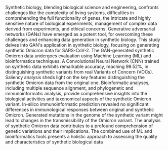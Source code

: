 
Synthetic biology, blending biological science and engineering, confronts challenges like the complexity of living systems, difficulties in comprehending the full functionality of genes, the intricate and highly sensitive nature of biological experiments, management of complex data derived from experiments, and ethical concerns. Generative adversarial networks (GANs) have emerged as a potent tool, for overcoming these challenges and enhancing data generation in synthetic biology. This study delves into GAN's application in synthetic biology, focusing on generating synthetic Omicron data for SARS-CoV-2. The GAN-generated synthetic Omicron data undergoes evaluation using Machine Learning (ML) and bioinformatics techniques. A Convolutional Neural Network (CNN) trained on synthetic data exhibits remarkable accuracy, reaching 99.52%, in distinguishing synthetic variants from real Variants of Concern (VOCs). Saliency analysis sheds light on the key features distinguishing the synthetic Omicron data from the original one. Bioinformatic analyses, including multiple sequence alignment, and phylogenetic and immunoinformatic analysis, provide comprehensive insights into the biological activities and taxonomical aspects of the synthetic Omicron variant. In-silico immunoinformatic prediction revealed no significant differences in immunological responses between original and synthetic Omicron. Generated mutations in the genome of the synthetic variant might lead to changes in the transmissibility of the Omicron variant.  The analysis of synthetic Omicron data contributes to a profound comprehension of genetic variations and their implications. The combined use of ML and bioinformatics tools presents a holistic approach to assessing the quality and characteristics of synthetic biological data
